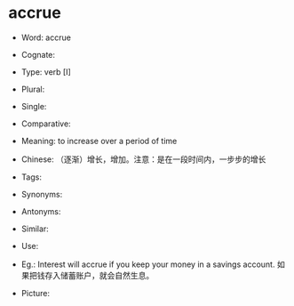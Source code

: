 # accrue

- Word: accrue
- Cognate: 

- Type: verb [I]
- Plural: 
- Single: 
- Comparative: 
- Meaning: to increase over a period of time
- Chinese: （逐渐）增长，增加。注意：是在一段时间内，一步步的增长
- Tags: 
- Synonyms: 
- Antonyms: 
- Similar: 
- Use: 
- Eg.: Interest will accrue if you keep your money in a savings account. 如果把钱存入储蓄账户，就会自然生息。
- Picture: 

